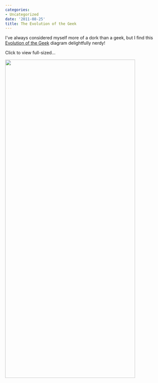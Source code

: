 ```yaml
---
categories:
- Uncategorized
date: '2011-08-25'
title: The Evolution of the Geek
---
```


I've always considered myself more of a dork than a geek, but I find this <a href="http://www.flowtown.com/blog/the-evolution-of-the-geek">Evolution of the Geek</a> diagram delightfully nerdy!

Click to view full-sized...

<a href="https://gomakethings.com/wp-content/uploads/2011/08/Evolution-of-the-Geek.jpg"><img src="https://gomakethings.com/wp-content/uploads/2011/08/Evolution-of-the-Geek-418x1024.jpg" alt="" title="Evolution of the Geek" width="418" height="1024" class="aligncenter size-large wp-image-1125" /></a>